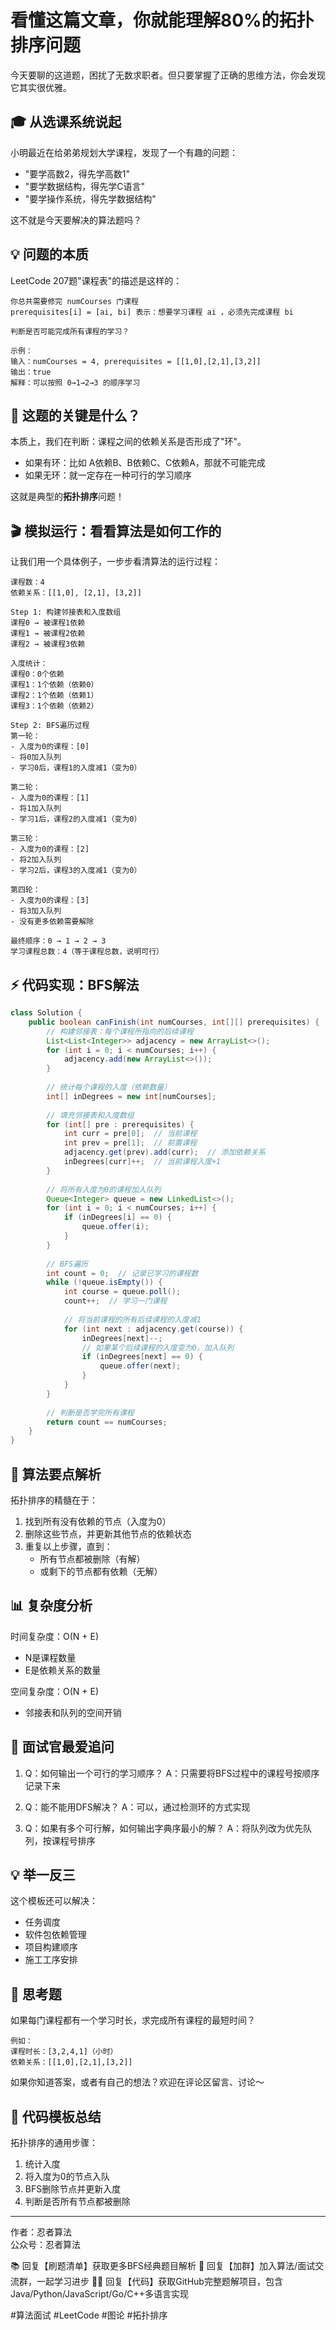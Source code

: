 # 看懂这篇文章，你就能理解80%的拓扑排序问题

今天要聊的这道题，困扰了无数求职者。但只要掌握了正确的思维方法，你会发现它其实很优雅。

## 🎓 从选课系统说起

小明最近在给弟弟规划大学课程，发现了一个有趣的问题：
- "要学高数2，得先学高数1"
- "要学数据结构，得先学C语言"
- "要学操作系统，得先学数据结构"

这不就是今天要解决的算法题吗？

## 💡 问题的本质

LeetCode 207题"课程表"的描述是这样的：
```
你总共需要修完 numCourses 门课程
prerequisites[i] = [ai, bi] 表示：想要学习课程 ai ，必须先完成课程 bi

判断是否可能完成所有课程的学习？

示例：
输入：numCourses = 4, prerequisites = [[1,0],[2,1],[3,2]]
输出：true
解释：可以按照 0→1→2→3 的顺序学习
```

## 🤔 这题的关键是什么？

本质上，我们在判断：课程之间的依赖关系是否形成了"环"。
- 如果有环：比如 A依赖B、B依赖C、C依赖A，那就不可能完成
- 如果无环：就一定存在一种可行的学习顺序

这就是典型的**拓扑排序**问题！

## 🎬 模拟运行：看看算法是如何工作的

让我们用一个具体例子，一步步看清算法的运行过程：

```
课程数：4
依赖关系：[[1,0], [2,1], [3,2]]

Step 1: 构建邻接表和入度数组
课程0 → 被课程1依赖
课程1 → 被课程2依赖
课程2 → 被课程3依赖

入度统计：
课程0：0个依赖
课程1：1个依赖（依赖0）
课程2：1个依赖（依赖1）
课程3：1个依赖（依赖2）

Step 2: BFS遍历过程
第一轮：
- 入度为0的课程：[0]
- 将0加入队列
- 学习0后，课程1的入度减1（变为0）

第二轮：
- 入度为0的课程：[1]
- 将1加入队列
- 学习1后，课程2的入度减1（变为0）

第三轮：
- 入度为0的课程：[2]
- 将2加入队列
- 学习2后，课程3的入度减1（变为0）

第四轮：
- 入度为0的课程：[3]
- 将3加入队列
- 没有更多依赖需要解除

最终顺序：0 → 1 → 2 → 3
学习课程总数：4（等于课程总数，说明可行）
```

## ⚡ 代码实现：BFS解法

```java
class Solution {
    public boolean canFinish(int numCourses, int[][] prerequisites) {
        // 构建邻接表：每个课程所指向的后续课程
        List<List<Integer>> adjacency = new ArrayList<>();
        for (int i = 0; i < numCourses; i++) {
            adjacency.add(new ArrayList<>());
        }
        
        // 统计每个课程的入度（依赖数量）
        int[] inDegrees = new int[numCourses];
        
        // 填充邻接表和入度数组
        for (int[] pre : prerequisites) {
            int curr = pre[0];  // 当前课程
            int prev = pre[1];  // 前置课程
            adjacency.get(prev).add(curr);  // 添加依赖关系
            inDegrees[curr]++;  // 当前课程入度+1
        }
        
        // 将所有入度为0的课程加入队列
        Queue<Integer> queue = new LinkedList<>();
        for (int i = 0; i < numCourses; i++) {
            if (inDegrees[i] == 0) {
                queue.offer(i);
            }
        }
        
        // BFS遍历
        int count = 0;  // 记录已学习的课程数
        while (!queue.isEmpty()) {
            int course = queue.poll();
            count++;  // 学习一门课程
            
            // 将当前课程的所有后续课程的入度减1
            for (int next : adjacency.get(course)) {
                inDegrees[next]--;
                // 如果某个后续课程的入度变为0，加入队列
                if (inDegrees[next] == 0) {
                    queue.offer(next);
                }
            }
        }
        
        // 判断是否学完所有课程
        return count == numCourses;
    }
}
```

## 🎯 算法要点解析

拓扑排序的精髓在于：
1. 找到所有没有依赖的节点（入度为0）
2. 删除这些节点，并更新其他节点的依赖状态
3. 重复以上步骤，直到：
   - 所有节点都被删除（有解）
   - 或剩下的节点都有依赖（无解）

## 📊 复杂度分析

时间复杂度：O(N + E)
- N是课程数量
- E是依赖关系的数量

空间复杂度：O(N + E)
- 邻接表和队列的空间开销

## 🎯 面试官最爱追问

1. Q：如何输出一个可行的学习顺序？
   A：只需要将BFS过程中的课程号按顺序记录下来

2. Q：能不能用DFS解决？
   A：可以，通过检测环的方式实现

3. Q：如果有多个可行解，如何输出字典序最小的解？
   A：将队列改为优先队列，按课程号排序

## 💡 举一反三

这个模板还可以解决：
- 任务调度
- 软件包依赖管理
- 项目构建顺序
- 施工工序安排

## 🎁 思考题

如果每门课程都有一个学习时长，求完成所有课程的最短时间？
```
例如：
课程时长：[3,2,4,1]（小时）
依赖关系：[[1,0],[2,1],[3,2]]
```

如果你知道答案，或者有自己的想法？欢迎在评论区留言、讨论～

## 📝 代码模板总结

拓扑排序的通用步骤：
1. 统计入度
2. 将入度为0的节点入队
3. BFS删除节点并更新入度
4. 判断是否所有节点都被删除

---
作者：忍者算法  
公众号：忍者算法

📚 回复【刷题清单】获取更多BFS经典题目解析 
👥 回复【加群】加入算法/面试交流群，一起学习进步
🧑‍💻 回复【代码】获取GitHub完整题解项目，包含Java/Python/JavaScript/Go/C++多语言实现

#算法面试 #LeetCode #图论 #拓扑排序